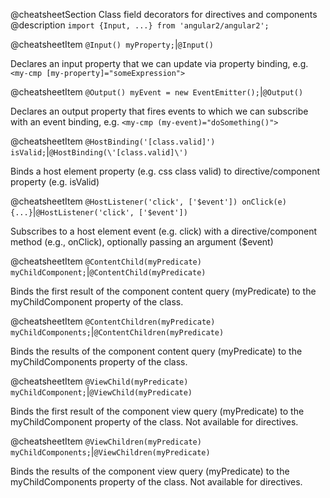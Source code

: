 @cheatsheetSection Class field decorators for directives and components
@description
`import {Input, ...} from 'angular2/angular2';`

@cheatsheetItem
`@Input() myProperty;`|`@Input()`

Declares an input property that we can update via property binding, e.g.
`<my-cmp [my-property]="someExpression">`



@cheatsheetItem
`@Output() myEvent = new EventEmitter();`|`@Output()`

Declares an output property that fires events to which we can subscribe with an event binding, e.g. `<my-cmp (my-event)="doSomething()">`



@cheatsheetItem
`@HostBinding('[class.valid]') isValid;`|`@HostBinding(\'[class.valid]\')`

Binds a host element property (e.g. css class valid) to directive/component property (e.g. isValid)



@cheatsheetItem
`@HostListener('click', ['$event']) onClick(e) {...}`|`@HostListener('click', ['$event'])`

Subscribes to a host element event (e.g. click) with a directive/component method (e.g., onClick), optionally passing an argument ($event)


@cheatsheetItem
`@ContentChild(myPredicate) myChildComponent;`|`@ContentChild(myPredicate)`

Binds the first result of the component content query (myPredicate) to the myChildComponent property of the class.



@cheatsheetItem
`@ContentChildren(myPredicate) myChildComponents;`|`@ContentChildren(myPredicate)`

Binds the results of the component content query (myPredicate) to the myChildComponents property of the class.


@cheatsheetItem
`@ViewChild(myPredicate) myChildComponent;`|`@ViewChild(myPredicate)`

Binds the first result of the component view query (myPredicate) to the myChildComponent property of the class. Not available for directives.


@cheatsheetItem
`@ViewChildren(myPredicate) myChildComponents;`|`@ViewChildren(myPredicate)`

Binds the results of the component view query (myPredicate) to the myChildComponents property of the class. Not available for directives.